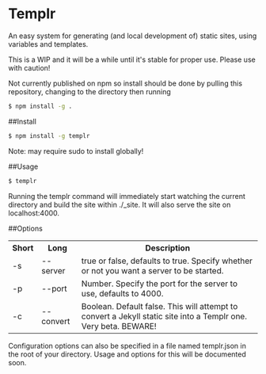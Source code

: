 # Templr

An easy system for generating (and local development of) static sites, using variables and templates.

This is a WIP and it will be a while until it's stable for proper use. Please use with caution!

Not currently published on npm so install should be done by pulling this repository, changing to the directory then running 
```bash
$ npm install -g .
```
##Install
```bash
$ npm install -g templr
```

Note: may require sudo to install globally!

##Usage
```bash
$ templr
```

Running the templr command will immediately start watching the current directory and build the site within ./_site. It will also serve the site on localhost:4000.

##Options
<table>
	<tr>
		<th>Short</th><th>Long</th><th>Description</th>
	</tr>
	<tr>
		<td>-s</td><td>--server</td><td>true or false, defaults to true. Specify whether or not you want a server to be started.</td>
	</tr>
	<tr>
		<td>-p</td><td>--port</td><td>Number. Specify the port for the server to use, defaults to 4000.</td>
	</tr>
	<tr>
		<td>-c</td><td>--convert</td><td>Boolean. Default false. This will attempt to convert a Jekyll static site into a Templr one. Very beta. BEWARE!</td>
</table>

Configuration options can also be specified in a file named templr.json in the root of your directory. Usage and options for this will be documented soon.

